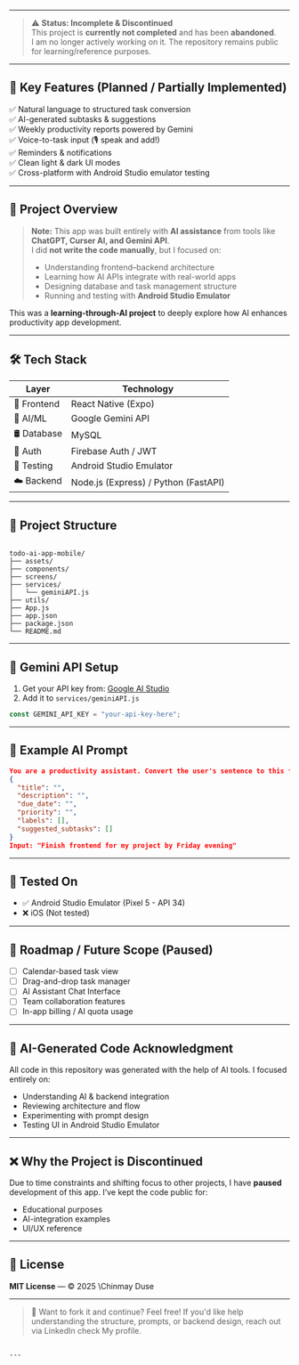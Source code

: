 
---

> ⚠️ **Status: Incomplete & Discontinued**  
This project is **currently not completed** and has been **abandoned**.  
I am no longer actively working on it. The repository remains public for learning/reference purposes.

---

## 🧠 Key Features (Planned / Partially Implemented)

✅ Natural language to structured task conversion  
✅ AI-generated subtasks & suggestions  
✅ Weekly productivity reports powered by Gemini  
✅ Voice-to-task input (🎙️ speak and add!)  
✅ Reminders & notifications  
✅ Clean light & dark UI modes  
✅ Cross-platform with Android Studio emulator testing

---

## 📌 Project Overview

> **Note:** This app was built entirely with **AI assistance** from tools like **ChatGPT, Curser AI, and Gemini API**.  
> I did **not write the code manually**, but I focused on:
> - Understanding frontend–backend architecture
> - Learning how AI APIs integrate with real-world apps
> - Designing database and task management structure
> - Running and testing with **Android Studio Emulator**

This was a **learning-through-AI project** to deeply explore how AI enhances productivity app development.

---

## 🛠️ Tech Stack

| Layer         | Technology                           |
|--------------|----------------------------------------|
| 📱 Frontend   | React Native (Expo)                  |
| 🧠 AI/ML      | Google Gemini API                    |
| 🛢️ Database   | MySQL                                |
| 🔐 Auth       | Firebase Auth / JWT                  |
| 🧪 Testing    | Android Studio Emulator              |
| ☁️ Backend    | Node.js (Express) / Python (FastAPI) |

---

## 📂 Project Structure

```

todo-ai-app-mobile/
├── assets/
├── components/
├── screens/
├── services/
│   └── geminiAPI.js
├── utils/
├── App.js
├── app.json
├── package.json
└── README.md

````

---

## 🔐 Gemini API Setup

1. Get your API key from: [Google AI Studio](https://makersuite.google.com/app/apikey)
2. Add it to `services/geminiAPI.js`

```js
const GEMINI_API_KEY = "your-api-key-here";
````

---

## 🧠 Example AI Prompt

```json
You are a productivity assistant. Convert the user's sentence to this format:
{
  "title": "",
  "description": "",
  "due_date": "",
  "priority": "",
  "labels": [],
  "suggested_subtasks": []
}
Input: "Finish frontend for my project by Friday evening"
```

---

## 📲 Tested On

* ✅ Android Studio Emulator (Pixel 5 - API 34)
* ❌ iOS (Not tested)

---

## 🚧 Roadmap / Future Scope (Paused)

* [ ] Calendar-based task view
* [ ] Drag-and-drop task manager
* [ ] AI Assistant Chat Interface
* [ ] Team collaboration features
* [ ] In-app billing / AI quota usage

---

## 🤖 AI-Generated Code Acknowledgment

All code in this repository was generated with the help of AI tools.
I focused entirely on:

* Understanding AI & backend integration
* Reviewing architecture and flow
* Experimenting with prompt design
* Testing UI in Android Studio Emulator

---

## ❌ Why the Project is Discontinued

Due to time constraints and shifting focus to other projects, I have **paused** development of this app.
I’ve kept the code public for:

* Educational purposes
* AI-integration examples
* UI/UX reference

---

## 📜 License

**MIT License** — © 2025 \Chinmay Duse

---

> 💬 Want to fork it and continue? Feel free!
> If you'd like help understanding the structure, prompts, or backend design, reach out via LinkedIn check My profile. 

```

---
